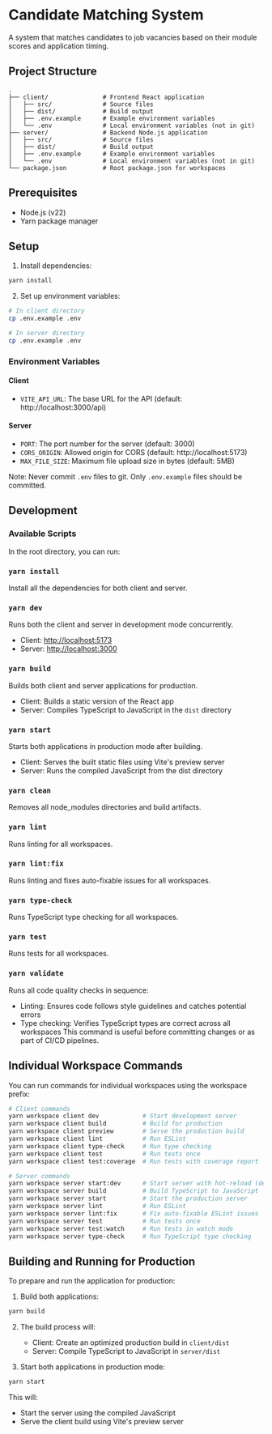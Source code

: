 # Candidate Matching System

A system that matches candidates to job vacancies based on their module scores and application timing.

## Project Structure

```
.
├── client/               # Frontend React application
│   ├── src/              # Source files
│   ├── dist/             # Build output
│   ├── .env.example      # Example environment variables
│   └── .env              # Local environment variables (not in git)
├── server/               # Backend Node.js application
│   ├── src/              # Source files
│   ├── dist/             # Build output
│   ├── .env.example      # Example environment variables
│   └── .env              # Local environment variables (not in git)
└── package.json          # Root package.json for workspaces
```

## Prerequisites

- Node.js (v22)
- Yarn package manager

## Setup

1. Install dependencies:

```bash
yarn install
```

2. Set up environment variables:

```bash
# In client directory
cp .env.example .env

# In server directory
cp .env.example .env
```

### Environment Variables

#### Client

- `VITE_API_URL`: The base URL for the API (default: http://localhost:3000/api)

#### Server

- `PORT`: The port number for the server (default: 3000)
- `CORS_ORIGIN`: Allowed origin for CORS (default: http://localhost:5173)
- `MAX_FILE_SIZE`: Maximum file upload size in bytes (default: 5MB)

Note: Never commit `.env` files to git. Only `.env.example` files should be committed.

## Development

### Available Scripts

In the root directory, you can run:

### `yarn install`

Install all the dependencies for both client and server.

### `yarn dev`

Runs both the client and server in development mode concurrently.

- Client: [http://localhost:5173](http://localhost:5173)
- Server: [http://localhost:3000](http://localhost:3000)

### `yarn build`

Builds both client and server applications for production.

- Client: Builds a static version of the React app
- Server: Compiles TypeScript to JavaScript in the `dist` directory

### `yarn start`

Starts both applications in production mode after building.

- Client: Serves the built static files using Vite's preview server
- Server: Runs the compiled JavaScript from the dist directory

### `yarn clean`

Removes all node_modules directories and build artifacts.

### `yarn lint`

Runs linting for all workspaces.

### `yarn lint:fix`

Runs linting and fixes auto-fixable issues for all workspaces.

### `yarn type-check`

Runs TypeScript type checking for all workspaces.

### `yarn test`

Runs tests for all workspaces.

### `yarn validate`

Runs all code quality checks in sequence:

- Linting: Ensures code follows style guidelines and catches potential errors
- Type checking: Verifies TypeScript types are correct across all workspaces
  This command is useful before committing changes or as part of CI/CD pipelines.

## Individual Workspace Commands

You can run commands for individual workspaces using the workspace prefix:

```bash
# Client commands
yarn workspace client dev            # Start development server
yarn workspace client build          # Build for production
yarn workspace client preview        # Serve the production build
yarn workspace client lint           # Run ESLint
yarn workspace client type-check     # Run type checking
yarn workspace client test           # Run tests once
yarn workspace client test:coverage  # Run tests with coverage report

# Server commands
yarn workspace server start:dev      # Start server with hot-reload (development)
yarn workspace server build          # Build TypeScript to JavaScript
yarn workspace server start          # Start the production server
yarn workspace server lint           # Run ESLint
yarn workspace server lint:fix       # Fix auto-fixable ESLint issues
yarn workspace server test           # Run tests once
yarn workspace server test:watch     # Run tests in watch mode
yarn workspace server type-check     # Run TypeScript type checking
```

## Building and Running for Production

To prepare and run the application for production:

1. Build both applications:

```bash
yarn build
```

2. The build process will:

   - Client: Create an optimized production build in `client/dist`
   - Server: Compile TypeScript to JavaScript in `server/dist`

3. Start both applications in production mode:

```bash
yarn start
```

This will:

- Start the server using the compiled JavaScript
- Serve the client build using Vite's preview server
